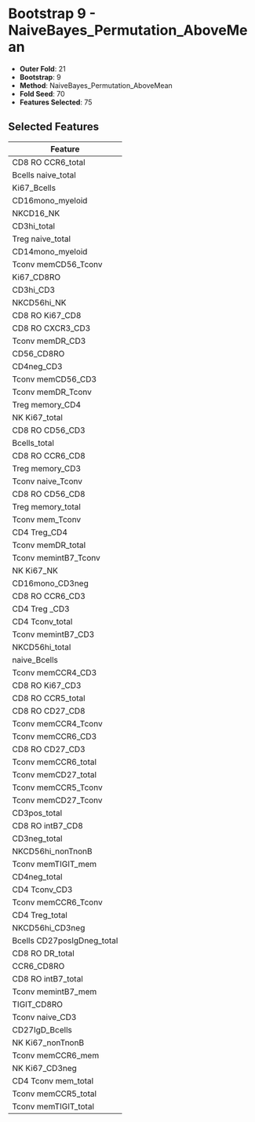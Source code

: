 # Bootstrap 9 - NaiveBayes_Permutation_AboveMean

- **Outer Fold**: 21
- **Bootstrap**: 9
- **Method**: NaiveBayes_Permutation_AboveMean
- **Fold Seed**: 70
- **Features Selected**: 75

## Selected Features

| Feature |
|---------|
| CD8 RO CCR6_total |
| Bcells naive_total |
| Ki67_Bcells |
| CD16mono_myeloid |
| NKCD16_NK |
| CD3hi_total |
| Treg naive_total |
| CD14mono_myeloid |
| Tconv memCD56_Tconv |
| Ki67_CD8RO |
| CD3hi_CD3 |
| NKCD56hi_NK |
| CD8 RO Ki67_CD8 |
| CD8 RO CXCR3_CD3 |
| Tconv memDR_CD3 |
| CD56_CD8RO |
| CD4neg_CD3 |
| Tconv memCD56_CD3 |
| Tconv memDR_Tconv |
| Treg memory_CD4 |
| NK Ki67_total |
| CD8 RO CD56_CD3 |
| Bcells_total |
| CD8 RO CCR6_CD8 |
| Treg memory_CD3 |
| Tconv naive_Tconv |
| CD8 RO CD56_CD8 |
| Treg memory_total |
| Tconv mem_Tconv |
| CD4 Treg_CD4 |
| Tconv memDR_total |
| Tconv memintB7_Tconv |
| NK Ki67_NK |
| CD16mono_CD3neg |
| CD8 RO CCR6_CD3 |
| CD4 Treg _CD3 |
| CD4 Tconv_total |
| Tconv memintB7_CD3 |
| NKCD56hi_total |
| naive_Bcells |
| Tconv memCCR4_CD3 |
| CD8  RO Ki67_CD3 |
| CD8 RO CCR5_total |
| CD8 RO CD27_CD8 |
| Tconv memCCR4_Tconv |
| Tconv memCCR6_CD3 |
| CD8 RO CD27_CD3 |
| Tconv memCCR6_total |
| Tconv memCD27_total |
| Tconv memCCR5_Tconv |
| Tconv memCD27_Tconv |
| CD3pos_total |
| CD8 RO intB7_CD8 |
| CD3neg_total |
| NKCD56hi_nonTnonB |
| Tconv memTIGIT_mem |
| CD4neg_total |
| CD4 Tconv_CD3 |
| Tconv memCCR6_Tconv |
| CD4 Treg_total |
| NKCD56hi_CD3neg |
| Bcells CD27posIgDneg_total |
| CD8 RO DR_total |
| CCR6_CD8RO |
| CD8 RO intB7_total |
| Tconv memintB7_mem |
| TIGIT_CD8RO |
| Tconv naive_CD3 |
| CD27IgD_Bcells |
| NK Ki67_nonTnonB |
| Tconv memCCR6_mem |
| NK Ki67_CD3neg |
| CD4 Tconv mem_total |
| Tconv memCCR5_total |
| Tconv memTIGIT_total |
